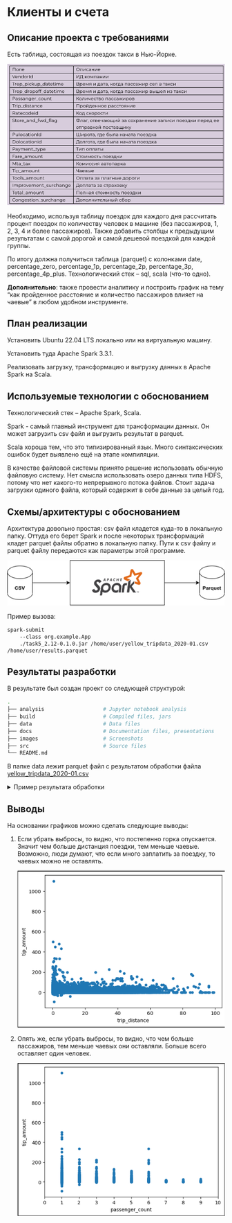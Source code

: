 # Клиенты и счета

## Описание проекта с требованиями
Есть таблица, состоящая из поездок такси в Нью-Йорке.

![Таблица](images/table.png)

Необходимо, используя таблицу поездок для каждого дня рассчитать процент поездок по количеству человек в машине (без пассажиров, 1, 2, 3, 4 и более пассажиров). Также добавить столбцы к предыдущим результатам с самой дорогой и самой дешевой поездкой для каждой группы.

По итогу должна получиться таблица (parquet) с колонками date, percentage_zero, percentage_1p, percentage_2p, percentage_3p, percentage_4p_plus. Технологический стек – sql, scala (что-то одно).

**Дополнительно**: также провести аналитику и построить график на тему “как пройденное расстояние и количество пассажиров влияет на чаевые” в любом удобном инструменте.

## План реализации
Установить Ubuntu 22.04 LTS локально или на виртуальную машину.

Установить туда Apache Spark 3.3.1.

Реализовать загрузку, трансформацию и выгрузку данных в Apache Spark на Scala.

## Используемые технологии с обоснованием
Технологический стек – Apache Spark, Scala. 

Spark - самый главный инструмент для трансформации данных. Он может загрузить csv файл и выгрузить результат в parquet. 

Scala хороша тем, что это типизированный язык. Много синтаксических ошибок будет выявлено ещё на этапе компиляции.

В качестве файловой системы принято решение использовать обычную файловую систему. Нет смысла использовать озеро данных типа HDFS, потому что нет какого-то непрерывного потока файлов. Стоит задача загрузки одиного файла, который содержит в себе данные за целый год.

## Схемы/архитектуры с обоснованием
Архитектура довольно простая: csv файл кладется куда-то в локальную папку. Оттуда его берет Spark и после некоторых трансформаций кладет parquet файлы обратно в локальную папку. Пути к csv файлу и parquet файлу передаются как параметры этой программе.

![График](images/diagram.drawio.png)

Пример вызова:
```
spark-submit 
    --class org.example.App 
    ./task5_2.12-0.1.0.jar /home/user/yellow_tripdata_2020-01.csv /home/user/results.parquet
```


## Результаты разработки
В результате был создан проект со следующей структурой:
```bash
.
├── analysis                   # Jupyter notebook analysis
├── build                      # Compiled files, jars
├── data                       # Data files
├── docs                       # Documentation files, presentations
├── images                     # Screenshots
├── src                        # Source files
└── README.md
```

В папке data лежит parquet файл с результатом обработки файла [yellow_tripdata_2020-01.csv](https://disk.yandex.ru/d/DKeoopbGH1Ttuw)

<details>
  <summary>Пример результата обработки</summary>

![График1](images/result1.png)![График2](images/result2.png)

</details>


## Выводы
На основании графиков можно сделать следующие выводы:
1. Если убрать выбросы, то видно, что постепенно горка опускается. Значит чем больше дистанция поездки, тем меньше чаевые. Возможно, люди думают, что если много заплатить за поездку, то чаевых можно не оставлять.

    ![График1](images/trip_distance.png)

2. Опять же, если убрать выбросы, то видно, что чем больше пассажиров, тем меньше чаевых они оставляли. Больше всего оставляет один человек.

    ![График2](images/passenger_count.png)





